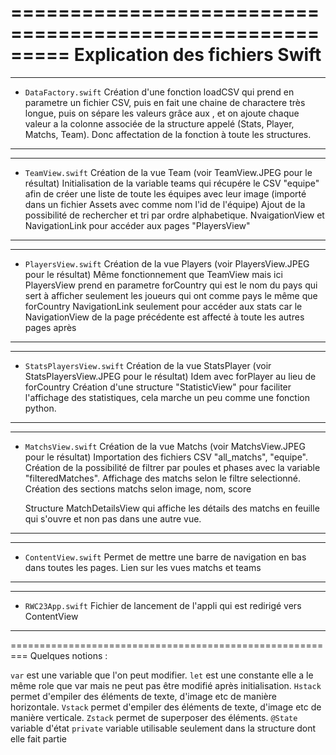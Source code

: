 =========================================================
Explication des fichiers Swift
=========================================================

---------------------------------------------------------
- `DataFactory.swift`
  Création d'une fonction loadCSV qui prend en parametre un fichier CSV, puis en fait une chaine de charactere
  très longue, puis on sépare les valeurs grâce aux , et on ajoute chaque valeur a la colonne associée de la
  structure appelé (Stats, Player, Matchs, Team). Donc affectation de la fonction à toute les structures.
---------------------------------------------------------

---------------------------------------------------------
- `TeamView.swift`
  Création de la vue Team (voir TeamView.JPEG pour le résultat)
  Initialisation de la variable teams qui récupére le CSV "equipe" afin de créer une liste
  de toute les équipes avec leur image (importé dans un fichier Assets avec comme nom l'id de l'équipe)
  Ajout de la possibilité de rechercher et tri par ordre alphabetique.
  NvaigationView et NavigationLink pour accéder aux pages "PlayersView"
---------------------------------------------------------   

---------------------------------------------------------
- `PlayersView.swift`
  Création de la vue Players (voir PlayersView.JPEG pour le résultat)
  Même fonctionnement que TeamView mais ici PlayersView prend en parametre forCountry qui est le
  nom du pays qui sert à afficher seulement les joueurs qui ont comme pays le même que forCountry
  NavigationLink seulement pour accéder aux stats car le NavigationView de la page précédente est affecté à 
  toute les autres pages après
---------------------------------------------------------

---------------------------------------------------------
- `StatsPlayersView.swift`
  Création de la vue StatsPlayer (voir StatsPlayersView.JPEG pour le résultat)
  Idem avec forPlayer au lieu de forCountry
  Création d'une structure "StatisticView" pour faciliter l'affichage des statistiques,
  cela marche un peu comme une fonction python.
---------------------------------------------------------

---------------------------------------------------------
- `MatchsView.swift`
  Création de la vue Matchs (voir MatchsView.JPEG pour le résultat)
  Importation des fichiers CSV "all_matchs", "equipe".
  Création de la possibilité de filtrer par poules et phases avec la variable "filteredMatches".
  Affichage des matchs selon le filtre selectionné.
  Création des sections matchs selon image, nom, score

  Structure MatchDetailsView qui affiche les détails des matchs en feuille qui s'ouvre et non pas
  dans une autre vue.
---------------------------------------------------------

---------------------------------------------------------
- `ContentView.swift`
  Permet de mettre une barre de navigation en bas dans toutes les pages.
  Lien sur les vues matchs et teams
---------------------------------------------------------

---------------------------------------------------------
- `RWC23App.swift`
  Fichier de lancement de l'appli qui est redirigé vers ContentView
---------------------------------------------------------

=========================================================
Quelques notions : 

`var` est une variable que l'on peut modifier.
`let` est une constante elle a le même role que var mais ne peut pas être modifié après initialisation.
`Hstack` permet d'empiler des éléments de texte, d'image etc de manière horizontale.
`Vstack` permet d'empiler des éléments de texte, d'image etc de manière verticale.
`Zstack` permet de superposer des éléments.
`@State` variable d'état
`private` variable utilisable seulement dans la structure dont elle fait partie





